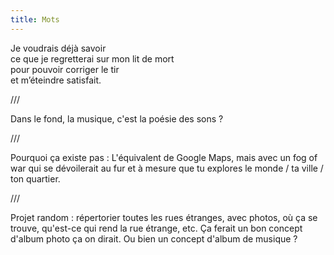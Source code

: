 ```yaml
---
title: Mots
---
```


Je voudrais déjà savoir   
ce que je regretterai sur mon lit de mort   
pour pouvoir corriger le tir   
et m’éteindre satisfait.

///

Dans le fond, la musique, c'est la poésie des sons ?

///

Pourquoi ça existe pas : L'équivalent de Google Maps, mais avec un fog of war qui se dévoilerait au fur et à mesure que tu explores le monde / ta ville / ton quartier.

///

Projet random : répertorier toutes les rues étranges, avec photos, où ça se trouve, qu'est-ce qui rend la rue étrange, etc. Ça ferait un bon concept d'album photo ça on dirait. Ou bien un concept d'album de musique ?